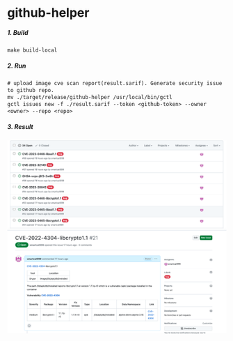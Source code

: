 # github-helper

##### 1. Build
```shell
make build-local
```
##### 2. Run
```shell
# upload image cve scan report(result.sarif). Generate security issue to github repo.
mv ./target/release/github-helper /usr/local/bin/gctl
gctl issues new -f ./result.sarif --token <github-token> --owner <owner> --repo <repo>
```
##### 3. Result
![](./doc/img/issues.png)
![](./doc/img/issue-detail.png)
